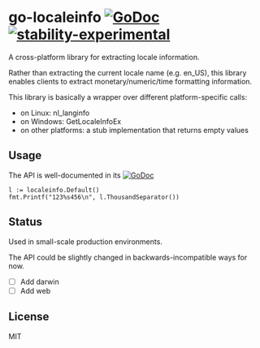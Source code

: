 # go-localeinfo [![GoDoc](https://godocs.io/github.com/delthas/go-localeinfo?status.svg)](https://godocs.io/github.com/delthas/go-localeinfo) [![stability-experimental](https://img.shields.io/badge/stability-experimental-orange.svg)](https://github.com/emersion/stability-badges#experimental)

A cross-platform library for extracting locale information.

Rather than extracting the current locale name (e.g. en_US), this library enables clients to extract monetary/numeric/time formatting information.

This library is basically a wrapper over different platform-specific calls:
- on Linux: nl_langinfo
- on Windows: GetLocaleInfoEx
- on other platforms: a stub implementation that returns empty values

## Usage

The API is well-documented in its [![GoDoc](https://godocs.io/github.com/delthas/go-localeinfo?status.svg)](https://godocs.io/github.com/delthas/go-localeinfo)

```
l := localeinfo.Default()
fmt.Printf("123%s456\n", l.ThousandSeparator())
```

## Status

Used in small-scale production environments.

The API could be slightly changed in backwards-incompatible ways for now.

- [ ] Add darwin
- [ ] Add web

## License

MIT
